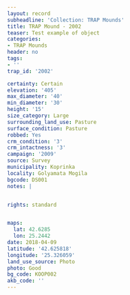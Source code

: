 ```yaml
---
layout: record
subheadline: 'Collection: TRAP Mounds'
title: TRAP Mound - 2002
teaser: Test example of object
categories:
- TRAP Mounds
header: no
tags:
- ''
trap_id: '2002'

certainty: Certain
elevation: '405'
max_diameter: '40'
min_diameter: '30'
height: '15'
size_category: Large
surrounding_land_use: Pasture
surface_condition: Pasture
robbed: Yes
crm_condition: '3'
crm_intactness: '3'
campaign: '2009'
source: Survey
municipality: Koprinka
locality: Golyamata Mogila
bgcode: DS001
notes: |


rights: standard


maps:
  lat: 42.6285
  lon: 25.2442
date: 2018-04-09
latitude: '42.625818'
longitude: '25.326059'
land_use_source: Photo
photo: Good
bg_code: KOOP002
akb_code: ''
---
```

